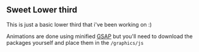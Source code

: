 ## Sweet Lower third
This is just a basic lower third that i've been working on :)

Animations are done using minified [GSAP](https://greensock.com/gsap) but you'll need to download the packages yourself and place them in the `/graphics/js ` 
<!--stackedit_data:
eyJoaXN0b3J5IjpbMTY3OTM0NDk2NiwtMTg1Mzk5Mzk4MiwtOT
M1NzAxMzgxXX0=
-->